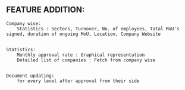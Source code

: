 ## FEATURE ADDITION:

    Company wise:
    	Statistics : Sectors, Turnover, No. of employees, Total MoU's signed, duration of ongoing MoU, Location, Company Website


    Statistics:
    	Monthly approval rate : Graphical representation
    	Detailed list of companies : Fetch from company wise


    Document updating:
    	for every level after approval from their side

